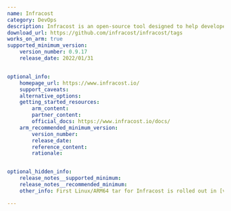 ```yaml
---
name: Infracost
category: DevOps
description: Infracost is an open-source tool designed to help developers and DevOps teams understand and manage the costs of cloud infrastructure resources. 
download_url: https://github.com/infracost/infracost/tags
works_on_arm: true
supported_minimum_version:
    version_number: 0.9.17
    release_date: 2022/01/31


optional_info:
    homepage_url: https://www.infracost.io/
    support_caveats:
    alternative_options: 
    getting_started_resources:
        arm_content: 
        partner_content: 
        official_docs: https://www.infracost.io/docs/
    arm_recommended_minimum_version:
        version_number:
        release_date:
        reference_content:
        rationale:


optional_hidden_info:
    release_notes__supported_minimum: 
    release_notes__recommended_minimum:
    other_info: First Linux/ARM64 tar for Infracost is rolled out in [v0.9.17](https://github.com/infracost/infracost/releases/tag/v0.9.17). But there are no corresponding release notes.

---
```

